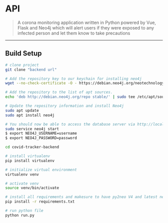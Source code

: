 # API

>A corona monitoring application written in Python powered by Vue, Flask and Neo4j which will alert users if they were exposed to any infected
person and let them know to take precautions
---

## Build Setup

``` bash
# clone project
git clone "backend url"

# Add the repository key to our keychain for installing neo4j
wget --no-check-certificate -O - https://debian.neo4j.org/neotechnology.gpg.key | sudo apt-key add -

# Add the repository to the list of apt sources.
echo 'deb http://debian.neo4j.org/repo stable/' | sudo tee /etc/apt/sources.list.d/neo4j.list

# Update the repository information and install Neo4j
sudo apt update
sudo apt install neo4j

# You should now be able to access the database server via http://localhost:7474/browser/
sudo service neo4j start
$ export NEO4J_USERNAME=username
$ export NEO4J_PASSWORD=password

cd covid-tracker-backend

# install virtualenv
pip install virtualenv

# initialize virtual environment
virtualenv venv

# activate venv
source venv/bin/activate

# install all requirements and makesure to have py2neo V4 and latest neo4j
pip install -r requirements.txt

# run python file
python run.py
```
